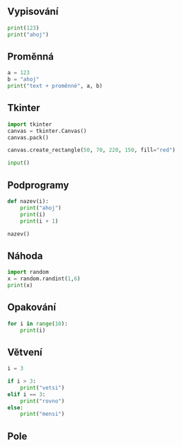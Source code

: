 ## Vypisování

```python
print(123)
print("ahoj")
```

## Proměnná

```python
a = 123
b = "ahoj"
print("text + proměnné", a, b)
```

## Tkinter

```python
import tkinter
canvas = tkinter.Canvas()
canvas.pack()

canvas.create_rectangle(50, 70, 220, 150, fill="red")

input()
```

## Podprogramy

```python
def nazev(i):
    print("ahoj")
    print(i)
    print(i + 1)

nazev()
```

## Náhoda

```python
import random
x = random.randint(1,6)
print(x)
```

## Opakování

```python
for i in range(10):
    print(i)
```

## Větvení

```python
i = 3

if i > 3:
    print("vetsi")
elif i == 3:
    print("rovno")
else:
    print("mensi")
```

## Pole
